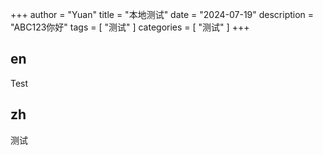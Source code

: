 +++
author = "Yuan"
title = "本地测试"
date = "2024-07-19"
description = "ABC123你好"
tags = [
    "测试"
]
categories = [
    "测试"
]
+++

## en
Test

## zh
测试
